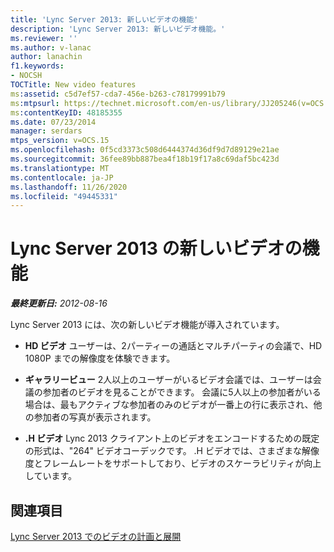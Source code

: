 ```yaml
---
title: 'Lync Server 2013: 新しいビデオの機能'
description: 'Lync Server 2013: 新しいビデオ機能。'
ms.reviewer: ''
ms.author: v-lanac
author: lanachin
f1.keywords:
- NOCSH
TOCTitle: New video features
ms:assetid: c5d7ef57-cda7-456e-b263-c78179991b79
ms:mtpsurl: https://technet.microsoft.com/en-us/library/JJ205246(v=OCS.15)
ms:contentKeyID: 48185355
ms.date: 07/23/2014
manager: serdars
mtps_version: v=OCS.15
ms.openlocfilehash: 0f5cd3373c508d6444374d36df9d7d89129e21ae
ms.sourcegitcommit: 36fee89bb887bea4f18b19f17a8c69daf5bc423d
ms.translationtype: MT
ms.contentlocale: ja-JP
ms.lasthandoff: 11/26/2020
ms.locfileid: "49445331"
---
```

# <a name="new-video-features-in-lync-server-2013"></a>Lync Server 2013 の新しいビデオの機能

<div data-xmlns="http://www.w3.org/1999/xhtml">

<div class="topic" data-xmlns="http://www.w3.org/1999/xhtml" data-msxsl="urn:schemas-microsoft-com:xslt" data-cs="https://msdn.microsoft.com/">

<div data-asp="https://msdn2.microsoft.com/asp">



</div>

<div id="mainSection">

<div id="mainBody">

<span> </span>

_**最終更新日:** 2012-08-16_

Lync Server 2013 には、次の新しいビデオ機能が導入されています。

  - **HD ビデオ**   ユーザーは、2パーティーの通話とマルチパーティの会議で、HD 1080P までの解像度を体験できます。

  - **ギャラリービュー**   2人以上のユーザーがいるビデオ会議では、ユーザーは会議の参加者のビデオを見ることができます。 会議に5人以上の参加者がいる場合は、最もアクティブな参加者のみのビデオが一番上の行に表示され、他の参加者の写真が表示されます。

  - **.H ビデオ**   Lync 2013 クライアント上のビデオをエンコードするための既定の形式は、"264" ビデオコーデックです。 .H ビデオでは、さまざまな解像度とフレームレートをサポートしており、ビデオのスケーラビリティが向上しています。

<div>

## <a name="see-also"></a>関連項目


[Lync Server 2013 でのビデオの計画と展開](lync-server-2013-planning-and-deploying-video.md)  
  

</div>

</div>

<span> </span>

</div>

</div>

</div>

